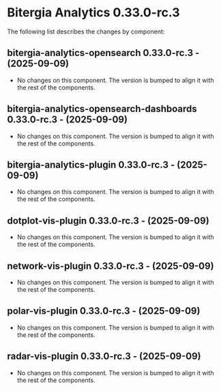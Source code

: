 # Bitergia Analytics 0.33.0-rc.3
The following list describes the changes by component:

  ## bitergia-analytics-opensearch 0.33.0-rc.3 - (2025-09-09)
  
  * No changes on this component. The version is bumped to align it
    with the rest of the components.
  ## bitergia-analytics-opensearch-dashboards 0.33.0-rc.3 - (2025-09-09)
  
  * No changes on this component. The version is bumped to align it
    with the rest of the components.
  ## bitergia-analytics-plugin 0.33.0-rc.3 - (2025-09-09)
  
  * No changes on this component. The version is bumped to align it
    with the rest of the components.
  ## dotplot-vis-plugin 0.33.0-rc.3 - (2025-09-09)
  
  * No changes on this component. The version is bumped to align it
    with the rest of the components.
  ## network-vis-plugin 0.33.0-rc.3 - (2025-09-09)
  
  * No changes on this component. The version is bumped to align it
    with the rest of the components.
  ## polar-vis-plugin 0.33.0-rc.3 - (2025-09-09)
  
  * No changes on this component. The version is bumped to align it
    with the rest of the components.
  ## radar-vis-plugin 0.33.0-rc.3 - (2025-09-09)
  
  * No changes on this component. The version is bumped to align it
    with the rest of the components.






